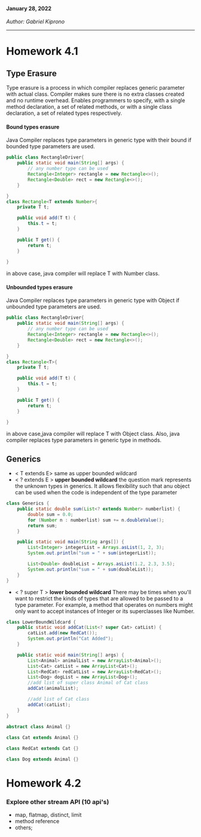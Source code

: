 #### January 28, 2022

*Author: Gabriel Kiprono*

---
# Homework 4.1
## Type Erasure
Type erasure is a process in which compiler replaces generic parameter with actual class. Compiler makes sure there is no
extra classes created and no runtime overhead. Enables programmers to specify, with a single method declaration, a set of related
methods, or with a single class declaration, a set of related types respectively.

#### Bound types erasure
Java Compiler replaces type parameters in generic type with their bound if bounded type parameters are used.
```java
public class RectangleDriver{
    public static void main(String[] args) {
        // any number type can be used
        Rectangle<Integer> rectangle = new Rectangle<>();
        Rectangle<Double> rect = new Rectangle<>();
    }

}
class Rectangle<T extends Number>{
    private T t;

    public void add(T t) {
        this.t = t;
    }

    public T get() {
        return t;
    }
    
}
```
in above case, java compiler will replace T with Number class.

#### Unbounded types erasure
Java Compiler replaces type parameters in generic type with Object if unbounded type parameters are used.

```java
public class RectangleDriver{
    public static void main(String[] args) {
        // any number type can be used
        Rectangle<Integer> rectangle = new Rectangle<>();
        Rectangle<Double> rect = new Rectangle<>();
    }

}
class Rectangle<T>{
    private T t;

    public void add(T t) {
        this.t = t;
    }

    public T get() {
        return t;
    }
    
}
```
in above case,java compiler will replace T with Object class. Also, java compiler replaces type parameters in generic type in methods.

## Generics

- < T extends E> same as upper bounded wildcard
- < ? extends E > **upper bounded wildcard** the question mark represents the unknown types in generics. It allows flexibility such that anu object can be
    used when the code is independent of the type parameter
```java
class Generics {
    public static double sum(List<? extends Number> numberlist) {
        double sum = 0.0;
        for (Number n : numberlist) sum += n.doubleValue();
        return sum;
    }

    public static void main(String args[]) {
        List<Integer> integerList = Arrays.asList(1, 2, 3);
        System.out.println("sum = " + sum(integerList));

        List<Double> doubleList = Arrays.asList(1.2, 2.3, 3.5);
        System.out.println("sum = " + sum(doubleList));
    }
}
```
- < ? super T > **lower bounded wildcard** There may be times when you'll want to restrict the kinds of types that are allowed to be passed to a type 
parameter. For example, a method that operates on numbers might only want to accept instances of Integer or its superclasses like Number.
```java
class LowerBoundWildcard {
    public static void addCat(List<? super Cat> catList) {
        catList.add(new RedCat());
        System.out.println("Cat Added");
    }

    public static void main(String[] args) {
        List<Animal> animalList = new ArrayList<Animal>();
        List<Cat> catList = new ArrayList<Cat>();
        List<RedCat> redCatList = new ArrayList<RedCat>();
        List<Dog> dogList = new ArrayList<Dog>();
        //add list of super class Animal of Cat class
        addCat(animalList);

        //add list of Cat class
        addCat(catList);
    }
}
 
abstract class Animal {}

class Cat extends Animal {}

class RedCat extends Cat {}

class Dog extends Animal {}
  ```

# Homework 4.2
### Explore other stream API (10 api's)
- map, flatmap, distinct, limit
- method reference
- others;